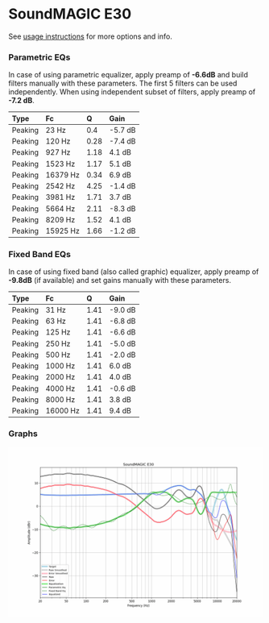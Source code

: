 # SoundMAGIC E30
See [usage instructions](https://github.com/jaakkopasanen/AutoEq#usage) for more options and info.

### Parametric EQs
In case of using parametric equalizer, apply preamp of **-6.6dB** and build filters manually
with these parameters. The first 5 filters can be used independently.
When using independent subset of filters, apply preamp of **-7.2 dB**.

| Type    | Fc       |    Q | Gain    |
|:--------|:---------|:-----|:--------|
| Peaking | 23 Hz    | 0.4  | -5.7 dB |
| Peaking | 120 Hz   | 0.28 | -7.4 dB |
| Peaking | 927 Hz   | 1.18 | 4.1 dB  |
| Peaking | 1523 Hz  | 1.17 | 5.1 dB  |
| Peaking | 16379 Hz | 0.34 | 6.9 dB  |
| Peaking | 2542 Hz  | 4.25 | -1.4 dB |
| Peaking | 3981 Hz  | 1.71 | 3.7 dB  |
| Peaking | 5664 Hz  | 2.11 | -8.3 dB |
| Peaking | 8209 Hz  | 1.52 | 4.1 dB  |
| Peaking | 15925 Hz | 1.66 | -1.2 dB |

### Fixed Band EQs
In case of using fixed band (also called graphic) equalizer, apply preamp of **-9.8dB**
(if available) and set gains manually with these parameters.

| Type    | Fc       |    Q | Gain    |
|:--------|:---------|:-----|:--------|
| Peaking | 31 Hz    | 1.41 | -9.0 dB |
| Peaking | 63 Hz    | 1.41 | -6.8 dB |
| Peaking | 125 Hz   | 1.41 | -6.6 dB |
| Peaking | 250 Hz   | 1.41 | -5.0 dB |
| Peaking | 500 Hz   | 1.41 | -2.0 dB |
| Peaking | 1000 Hz  | 1.41 | 6.0 dB  |
| Peaking | 2000 Hz  | 1.41 | 4.0 dB  |
| Peaking | 4000 Hz  | 1.41 | -0.6 dB |
| Peaking | 8000 Hz  | 1.41 | 3.8 dB  |
| Peaking | 16000 Hz | 1.41 | 9.4 dB  |

### Graphs
![](./SoundMAGIC%20E30.png)